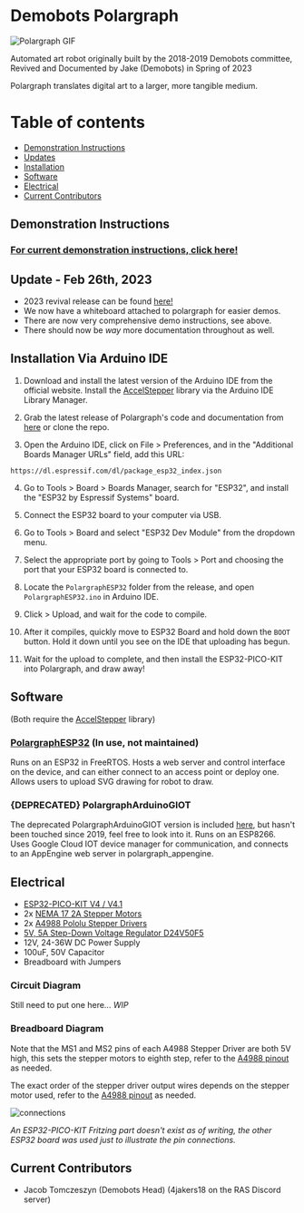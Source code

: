 # Demobots Polargraph
![Polargraph GIF](Demos/02-2023polargraph.gif)

Automated art robot originally built by the 2018-2019 Demobots committee, Revived and Documented by Jake (Demobots) in Spring of 2023

Polargraph translates digital art to a larger, more tangible medium. 

# Table of contents
  - [Demonstration Instructions](#demonstration-instructions)
  - [Updates](#update---feb-26th-2023)
  - [Installation](#installation-via-arduino-ide)
  - [Software](#software)
  - [Electrical](#electrical)
  - [Current Contributors](#current-contributors)



## Demonstration Instructions
### [For current demonstration instructions, click here!](Demos/readme.md)




## Update - Feb 26th, 2023 

- 2023 revival release can be found [here!](https://github.com/ut-ras/Demobots-Polargraph/releases)
- We now have a whiteboard attached to polargraph for easier demos.
- There are now very comprehensive demo instructions, see above.
- There should now be *way* more documentation throughout as well. 





## Installation Via Arduino IDE

1. Download and install the latest version of the Arduino IDE from the official website. Install the [AccelStepper](https://www.airspayce.com/mikem/arduino/AccelStepper/index.html) library via the Arduino IDE Library Manager.

2. Grab the latest release of Polargraph's code and documentation from [here](https://github.com/ut-ras/Demobots-Polargraph/releases) or clone the repo.

3. Open the Arduino IDE, click on File > Preferences, and in the "Additional Boards Manager URLs" field, add this URL: 

```https://dl.espressif.com/dl/package_esp32_index.json```

4. Go to Tools > Board > Boards Manager, search for "ESP32", and install the "ESP32 by Espressif Systems" board.

5. Connect the ESP32 board to your computer via USB.

6. Go to Tools > Board and select "ESP32 Dev Module" from the dropdown menu.

7. Select the appropriate port by going to Tools > Port and choosing the port that your ESP32 board is connected to.

8. Locate the `PolargraphESP32` folder from the release, and open `PolargraphESP32.ino` in Arduino IDE.

9. Click > Upload, and wait for the code to compile.

10. After it compiles, quickly move to ESP32 Board and hold down the `BOOT` button. Hold it down until you see on the IDE that uploading has begun.

11. Wait for the upload to complete, and then install the ESP32-PICO-KIT into Polargraph, and draw away!





## Software

(Both require the [AccelStepper](https://www.airspayce.com/mikem/arduino/AccelStepper/index.html) library)

### [PolargraphESP32](PolargraphESP32) (In use, not maintained)
Runs on an ESP32 in FreeRTOS. Hosts a web server and control interface on the device, and can either connect to an access point or deploy one. Allows users to upload SVG drawing for robot to draw.

### {DEPRECATED} PolargraphArduinoGIOT 
The deprecated PolargraphArduinoGIOT version is included [here](DEPRECATED_FILES/PolargraphArduinoGIOT), but hasn't been touched since 2019, feel free to look into it. 
Runs on an ESP8266. Uses Google Cloud IOT device manager for communication, and connects to an AppEngine web server in polargraph_appengine.





## Electrical
 * [ESP32-PICO-KIT V4 / V4.1](https://docs.espressif.com/projects/esp-idf/en/latest/esp32/hw-reference/esp32/get-started-pico-kit.html#get-started-pico-kit-v4-board-front)
 * 2x [NEMA 17 2A Stepper Motors](https://www.amazon.com/Stepper-Bipolar-4-lead-Connector-Printer/dp/B00PNEQKC0/ref=sr_1_4?ie=UTF8&qid=1517537888&sr=8-4&keywords=nema+17+stepper+motor&refinements=p_72%3A2661618011)
 * 2x [A4988 Pololu Stepper Drivers](https://www.pololu.com/product/1182)
 * [5V, 5A Step-Down Voltage Regulator D24V50F5](https://www.pololu.com/product/2851)
 * 12V, 24-36W DC Power Supply
 * 100uF, 50V Capacitor
 * Breadboard with Jumpers

### Circuit Diagram 

Still need to put one here...
*WIP*

### Breadboard Diagram
Note that the MS1 and MS2 pins of each A4988 Stepper Driver are both 5V high, this sets the stepper motors to eighth step, refer to the [A4988 pinout](Electrical/A4988_pinout.png) as needed.

The exact order of the stepper driver output wires depends on the stepper motor used, refer to the [A4988 pinout](Electrical/A4988_pinout.png) as needed.
</br>

![connections](Electrical/breadboard_diagram.png)

*An ESP32-PICO-KIT Fritzing part doesn't exist as of writing, the other ESP32 board was used just to illustrate the pin connections.*





## Current Contributors
 - Jacob Tomczeszyn (Demobots Head) (4jakers18 on the RAS Discord server) 
 


